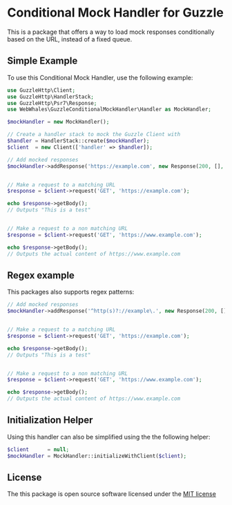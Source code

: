 # Conditional Mock Handler for Guzzle

This is a package that offers a way to load mock responses conditionally based on the URL, instead of a fixed queue.


## Simple Example

To use this Conditional Mock Handler, use the following example:

```php
use GuzzleHttp\Client;
use GuzzleHttp\HandlerStack;
use GuzzleHttp\Psr7\Response;
use WebWhales\GuzzleConditionalMockHandler\Handler as MockHandler;

$mockHandler = new MockHandler();

// Create a handler stack to mock the Guzzle Client with
$handler = HandlerStack::create($mockHandler);
$client  = new Client(['handler' => $handler]);

// Add mocked responses
$mockHandler->addResponse('https://example.com', new Response(200, [], 'This is a test'));


// Make a request to a matching URL
$response = $client->request('GET', 'https://example.com');

echo $response->getBody();
// Outputs "This is a test"


// Make a request to a non matching URL
$response = $client->request('GET', 'https://www.example.com');

echo $response->getBody();
// Outputs the actual content of https://www.example.com
```


## Regex example

This packages also supports regex patterns:

```php
// Add mocked responses
$mockHandler->addResponse('^http(s)?://example\.', new Response(200, [], 'This is a test'));


// Make a request to a matching URL
$response = $client->request('GET', 'https://example.com');

echo $response->getBody();
// Outputs "This is a test"


// Make a request to a non matching URL
$response = $client->request('GET', 'https://www.example.com');

echo $response->getBody();
// Outputs the actual content of https://www.example.com
```


## Initialization Helper

Using this handler can also be simplified using the the following helper:

```php
$client      = null;
$mockHandler = MockHandler::initializeWithClient($client);
```


## License

The this package is open source software licensed under the [MIT license](https://opensource.org/licenses/MIT)
